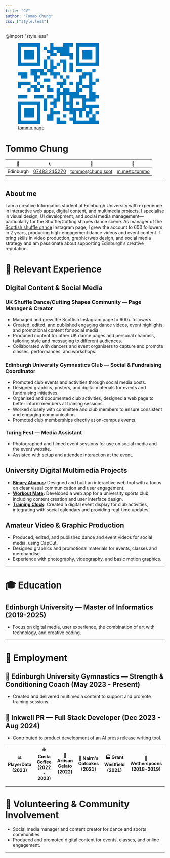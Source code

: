 ```yaml
---
title: "CV"
author: "Tommo Chung"
css: ["style.less"]
---
```


<link rel="preconnect" href="https://fonts.googleapis.com">
<link rel="preconnect" href="https://fonts.gstatic.com" crossorigin>
<link href="https://fonts.googleapis.com/css2?family=Cal+Sans&family=Lato:ital,wght@0,100;0,300;0,400;0,700;0,900;1,100;1,300;1,400;1,700;1,900&display=swap" rel="stylesheet">

@import "style.less"

<div id="header">
<figure>
  <img src="assets/qr_blue.png" alt="Thomas Chung"/>
  <figcaption><a href="https://tommo.page">tommo.page</a></figcaption>
</figure>
<div id="header-text">
<h1>Tommo Chung</h1>

| 📍  | 📞 | 📧 | 💬 |
|---|---|---|---|
|Edinburgh| [07483 215270](tel:+447483215270) | [tommo@chung.scot](mailto:tommo@chung.scot)| [m.me/tc.tommo](https://m.me/tc.tommo) |
</div>
</div>

---

## About me

I am a creative Informatics student at Edinburgh University with experience in interactive web apps, digital content, and multimedia projects. I specialise in visual design, UI development, and social media management—particularly for the Shuffle/Cutting shapes dance scene. As manager of the [Scottish shuffle dance](https://www.instagram.com/scottishshufflesquad) Instagram page, I grew the account to 600 followers in 2 years, producing high-engagement dance videos and event content. I bring skills in video production, graphic/web design, and social media strategy and am passionate about supporting Edinburgh’s creative reputation.

# 📐 Relevant Experience

## Digital Content & Social Media

### UK Shuffle Dance/Cutting Shapes Community — Page Manager & Creator
- Managed and grew the Scottish Instagram page to 600+ followers.
- Created, edited, and published engaging dance videos, event highlights, and promotional content for social media.
- Produced content for other UK dance pages and personal channels, tailoring style and messaging to different audiences.
- Collaborated with dancers and event organisers to capture and promote classes, performances, and workshops.

### Edinburgh University Gymnastics Club — Social & Fundraising Coordinator
- Promoted club events and activities through social media posts.
- Designed graphics, posters, and digital materials for events and fundraising initiatives.
- Organised and documented club activities, designed a web page to better inform members at training sessions.
- Worked closely with committee and club members to ensure consistent and engaging communication.
- Promoted club memberships directly at on-campus events.

### Turing Fest — Media Assistant
- Photographed and filmed event sessions for use on social media and the event website.
- Assisted with setup and attendee interaction at the event.

## University Digital Multimedia Projects

- **[Binary Abacus](https://tommo.page/abacus):** Designed and built an interactive web tool with a focus on clear visual communication and user engagement.
- **[Workout Mate](https://workout.tommo.page):** Developed a web app for a university sports club, including content creation and user interface design.
- **[Training Clock](https://clock.tommo.page):** Created a digital event display for club activities, integrating with social calendars and providing real-time updates.

## Amateur Video & Graphic Production

- Produced, edited, and published dance and event videos for social media, using CapCut.
- Designed graphics and promotional materials for events, classes and merchandise.
- Experience with photography, videography, and basic motion graphics.

---

# 🎓 Education

## Edinburgh University — Master of Informatics (2019-2025)
- Focus on digital media, user experience, the combination of art with technology, and creative coding.

---

# 💼 Employment

## 💪 Edinburgh University Gymnastics — Strength & Conditioning Coach (May 2023 - Present)
- Created and delivered multimedia content to support and promote training sessions.

## 📝 Inkwell PR — Full Stack Developer (Dec 2023 - Aug 2024)
- Contributed to product development of an AI press release writing tool.

|📊 PlayerData (2023) |☕ Costa Coffee (2022 - 2023) |🍦 Artisan Gelato (2022) |🍪 Nairn's Oatcakes (2021) |🏭 Grant Westfield (2021) | 🍴 Wetherspoons (2018-2019) |
|-|-|-|-|-|-|

---

# 🤝 Volunteering & Community Involvement

- Social media manager and content creator for dance and sports communities.
- Produced and promoted digital content for events, classes, and online engagement.

---
